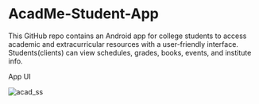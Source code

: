 # AcadMe-Student-App
This GitHub repo contains an Android app for college students to access academic and extracurricular resources with a user-friendly interface. Students(clients) can view schedules, grades, books, events, and institute info.


App UI

![acad_ss](https://user-images.githubusercontent.com/67218746/228276316-b3d2819a-ef47-4344-88a7-c3e9820d2689.png)

